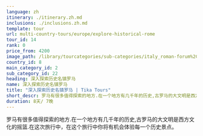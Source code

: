 ```yaml
---
language: zh
itinerary: ./itinerary.zh.md
inclusions: ./inclusions.zh.md
template: tour
url: multi-country-tours/europe/explore-historical-rome
tour_id: 14
rank: 0
price_from: 4200
image_path: /library/tourcategories/sub-categories/italy_roman-forum%2C-rome%2C-italy.jpg
country_id: 8
main_category_id: 2
sub_category_id: 22
heading: 深入探索历史名镇罗马
name: 深入探索历史名镇罗马
title: "深入探索历史名镇罗马 | Tika Tours"
short_descr: 罗马有很多值得探索的地方.在一个地方有几千年的历史,古罗马的大文明是西方文化的摇篮. 
duration: 8天/ 7晚
---
```

罗马有很多值得探索的地方.在一个地方有几千年的历史,古罗马的大文明是西方文化的摇篮.在这次旅行中，在这个旅行中你将有机会体验每一个历史景点。
